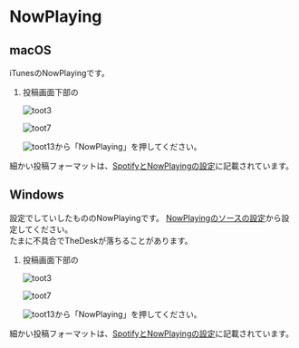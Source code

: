 # NowPlaying

## macOS
iTunesのNowPlayingです。

1. 投稿画面下部の  

   ![toot3](https://dl.thedesk.top/media/toot3.PNG)  

   ![toot7](https://dl.thedesk.top/media/toot7.PNG)  

   ![toot13](https://dl.thedesk.top/media/toot13.PNG)から「NowPlaying」を押してください。  

細かい投稿フォーマットは、[SpotifyとNowPlayingの設定](https://docs.thedesk.top/settings/spotify)に記載されています。

## Windows
設定でしていしたもののNowPlayingです。
[NowPlayingのソースの設定](https://docs.thedesk.top/settings/nowplaying)から設定してください。  
たまに不具合でTheDeskが落ちることがあります。
1. 投稿画面下部の  

   ![toot3](https://dl.thedesk.top/media/toot3.PNG)  

   ![toot7](https://dl.thedesk.top/media/toot7.PNG)  

   ![toot13](https://dl.thedesk.top/media/toot13.PNG)から「NowPlaying」を押してください。  

細かい投稿フォーマットは、[SpotifyとNowPlayingの設定](https://docs.thedesk.top/settings/spotify)に記載されています。